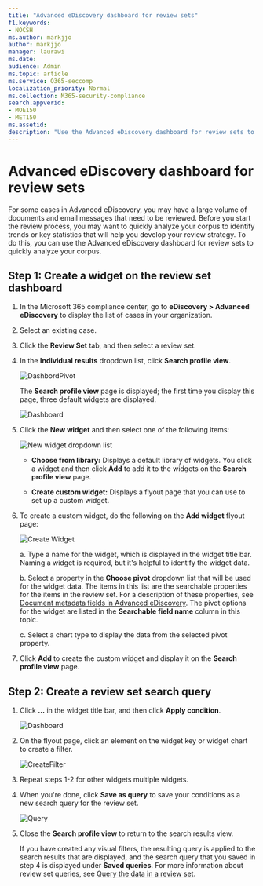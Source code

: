 ```yaml
---
title: "Advanced eDiscovery dashboard for review sets"
f1.keywords:
- NOCSH
ms.author: markjjo
author: markjjo
manager: laurawi
ms.date: 
audience: Admin
ms.topic: article
ms.service: O365-seccomp
localization_priority: Normal
ms.collection: M365-security-compliance 
search.appverid: 
- MOE150
- MET150
ms.assetid:  
description: "Use the Advanced eDiscovery dashboard for review sets to quickly analyze your corpus to identify trends or key statistics that will help you develop your review strategy."
---
```


# Advanced eDiscovery dashboard for review sets

For some cases in Advanced eDiscovery, you may have a large volume of documents and email messages that need to be reviewed. Before you start the review process, you may want to quickly analyze your corpus to identify trends or key statistics that will help you develop your review strategy. To do this, you can use the Advanced eDiscovery dashboard for review sets to quickly analyze your corpus.

## Step 1: Create a widget on the review set dashboard

1. In the Microsoft 365 compliance center, go to **eDiscovery > Advanced eDiscovery** to display the list of cases in your organization.
  
2. Select an existing case.
  
3. Click the **Review Set** tab, and then select a review set.
  
4. In the **Individual results** dropdown list, click **Search profile view**. 

   ![DashbordPivot](../media/dashboardpivot.png)

   The **Search profile view** page is displayed; the first time you display this page, three default widgets are displayed.

   ![Dashboard](../media/dashboardonly.png)
  
5. Click the **New  widget** and then select one of the following items:

   ![New widget dropdown list](../media/NewWidgetDropdownBox.png)

   - **Choose from library:** Displays a default library of widgets. You click a widget and then click **Add** to add it to the widgets on the **Search profile view** page.
  
   - **Create custom widget:** Displays a flyout page that you can use to set up a custom widget. 

6. To create a custom widget, do the following on the **Add widget** flyout page:

   ![Create Widget](../media/addwidget.png)

    a. Type a name for the widget, which is displayed in the widget title bar. Naming a widget is required, but it's helpful to identify the widget data.

    b. Select a property in the **Choose pivot** dropdown list that will be used for the widget data. The items in this list are the searchable properties for the items in the review set. For a description of these properties, see [Document metadata fields in Advanced eDiscovery](document-metadata-fields-in-Advanced-eDiscovery.md). The pivot options for the widget are listed in the **Searchable field name** column in this topic.

    c. Select a chart type to display the data from the selected pivot property.

  6. Click **Add** to create the custom widget and display it on the **Search profile view** page.

## Step 2: Create a review set search query

1. Click **...** in the widget title bar, and then click **Apply condition**.

   ![Dashboard](../media/searchprofilehome.png)

2. On the flyout page, click an element on the widget key or widget chart to create a filter.

   ![CreateFilter](../media/applyconditionfilter.png)

3. Repeat steps 1-2 for other widgets multiple widgets. 

4. When you're done, click **Save as query** to save your conditions as a new search query for the review set.

   ![Query](../media/savequery.png)

5. Close the **Search profile view** to return to the search results view.

   If you have created any visual filters, the resulting query is applied to the search results that are displayed, and the search query that you saved in step 4 is displayed under **Saved queries**. For more information about review set queries, see [Query the data in a review set](review-set-search.md).
